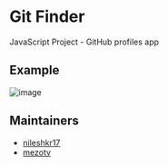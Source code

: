 # Git Finder

JavaScript Project - GitHub profiles app

## Example

![image](https://github.com/sreeman-tech/)

## Maintainers

- [nileshkr17](https://github.com/nileshkr17)
- [mezotv](https://github.com/mezotv)
